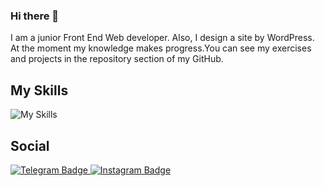 ### Hi there 👋
I am a junior Front End Web developer.
Also, I design a site by WordPress. At the moment my knowledge makes progress.You can see my exercises and projects in the repository section of my GitHub.
## My Skills
![My Skills](https://skillicons.dev/icons?i=html,css,tailwindcss,js,react,alpinejs,mongodb,nodejs,postman,wordpress,git&perline=5)
## Social
<div id="badges">
  <a href="https://t.me/frx25">
    <img src="https://img.shields.io/badge/Telegram-blue?style=for-the-badge&logo=telegram&logoColor=white" alt="Telegram Badge"/>
  </a>
  <a href="https://www.instagram.com/frx25_?igsh=MTE2OGtwaGJ3MjRkdg==">
    <img src="https://img.shields.io/badge/Instagram-red?style=for-the-badge&logo=instagram&logoColor=white" alt="Instagram Badge"/>
  </a>
</div>
<!--
- 🔭 I’m currently working on Front-End.
- 🌱 I’m currently learning Jvascript.
**farzane-na/farzane-na** is a ✨ _special_ ✨ repository because its `README.md` (this file) appears on your GitHub profile.

Here are some ideas to get you started:

-->
